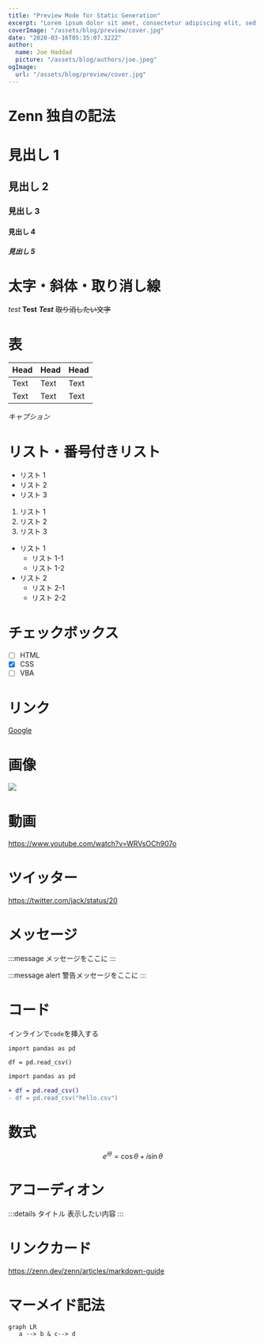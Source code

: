 ```yaml
---
title: "Preview Mode for Static Generation"
excerpt: "Lorem ipsum dolor sit amet, consectetur adipiscing elit, sed do eiusmod tempor incididunt ut labore et dolore magna aliqua. Praesent elementum facilisis leo vel fringilla est ullamcorper eget. At imperdiet dui accumsan sit amet nulla facilities morbi tempus."
coverImage: "/assets/blog/preview/cover.jpg"
date: "2020-03-16T05:35:07.322Z"
author:
  name: Joe Haddad
  picture: "/assets/blog/authors/joe.jpeg"
ogImage:
  url: "/assets/blog/preview/cover.jpg"
---
```


# Zenn 独自の記法

# 見出し 1

## 見出し 2

### 見出し 3

#### 見出し 4

##### 見出し 5

# 太字・斜体・取り消し線

_test_
**Test**
**_Test_**
~~取り消したい文字~~

# 表

| Head | Head | Head |
| ---- | ---- | ---- |
| Text | Text | Text |
| Text | Text | Text |

_キャプション_

# リスト・番号付きリスト

- リスト 1
- リスト 2
- リスト 3

1. リスト 1
2. リスト 2
3. リスト 3

- リスト 1
  - リスト 1-1
  - リスト 1-2
- リスト 2
  - リスト 2-1
  - リスト 2-2

# チェックボックス

- [ ] HTML
- [x] CSS
- [ ] VBA

# リンク

[Google](https://www.google.com)

# 画像

![](images/posts/ff7_cloud.jpg)

# 動画

https://www.youtube.com/watch?v=WRVsOCh907o

# ツイッター

https://twitter.com/jack/status/20

# メッセージ

:::message
メッセージをここに
:::

:::message alert
警告メッセージをここに
:::

# コード

インラインで`code`を挿入する

```python:pythonサンプル
import pandas as pd

df = pd.read_csv()
```

```diff python:diffサンプル
import pandas as pd

+ df = pd.read_csv()
- df = pd.read_csv("hello.csv")
```

# 数式

$$
e^{i\theta} = \cos\theta + i\sin\theta
$$

# アコーディオン

:::details タイトル
表示したい内容
:::

# リンクカード

https://zenn.dev/zenn/articles/markdown-guide

# マーメイド記法

```mermaid
graph LR
   a --> b & c--> d
```
